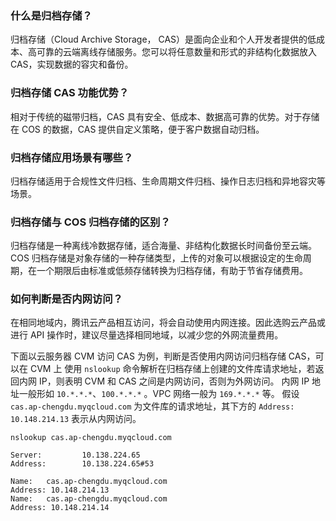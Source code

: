 ### 什么是归档存储？
归档存储（Cloud Archive Storage， CAS）是面向企业和个人开发者提供的低成本、高可靠的云端离线存储服务。您可以将任意数量和形式的非结构化数据放入 CAS，实现数据的容灾和备份。



### 归档存储 CAS 功能优势？
相对于传统的磁带归档，CAS 具有安全、低成本、数据高可靠的优势。对于存储在 COS 的数据，CAS 提供自定义策略，便于客户数据自动归档。


### 归档存储应用场景有哪些？
归档存储适用于合规性文件归档、生命周期文件归档、操作日志归档和异地容灾等场景。


### 归档存储与 COS 归档存储的区别？
归档存储是一种离线冷数据存储，适合海量、非结构化数据长时间备份至云端。COS 归档存储是对象存储的一种存储类型，上传的对象可以根据设定的生命周期，在一个期限后由标准或低频存储转换为归档存储，有助于节省存储费用。



### 如何判断是否内网访问？
在相同地域内，腾讯云产品相互访问，将会自动使用内网连接。因此选购云产品或进行 API 操作时，建议尽量选择相同地域，以减少您的外网流量费用。

下面以云服务器 CVM 访问 CAS 为例，判断是否使用内网访问归档存储 CAS，可以在 CVM 上 使用 `nslookup` 命令解析在归档存储上创建的文件库请求地址，若返回内网 IP，则表明 CVM 和 CAS 之间是内网访问，否则为外网访问。
内网 IP 地址一般形如 `10.*.*.*`、`100.*.*.*` 。VPC 网络一般为 `169.*.*.*` 等。
假设 `cas.ap-chengdu.myqcloud.com` 为文件库的请求地址，其下方的 `Address: 10.148.214.13` 表示从内网访问。

```
nslookup cas.ap-chengdu.myqcloud.com

Server:         10.138.224.65
Address:        10.138.224.65#53

Name:   cas.ap-chengdu.myqcloud.com
Address: 10.148.214.13
Name:   cas.ap-chengdu.myqcloud.com
Address: 10.148.214.14
```
